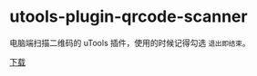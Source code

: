 # utools-plugin-qrcode-scanner

电脑端扫描二维码的 uTools 插件，使用的时候记得勾选 `退出即结束`。

[下载](https://github.com/kyuuseiryuu/utools-plugin-qrcode-scanner/releases)

